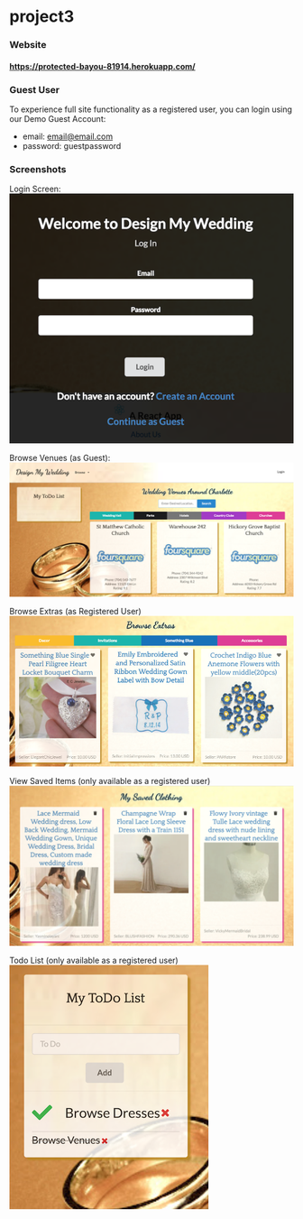 # project3

### Website
#### https://protected-bayou-81914.herokuapp.com/

### Guest User
To experience full site functionality as a registered user, you can login using our Demo Guest Account:
* email: email@email.com
* password: guestpassword


### Screenshots
Login Screen:
![alt text][login]

Browse Venues (as Guest):
![alt text][browseVen]

Browse Extras (as Registered User)
![alt text][authBrowse]

View Saved Items (only available as a registered user)
![alt text][myClothes]

Todo List (only available as a registered user)
![alt text][todo]







[login]: ./ScreenShots/login.png "Login Screen"
[browseVen]: ./ScreenShots/browseVenue.png "Browse Venues without Auth"
[authBrowse]: ./ScreenShots/authdBrowse.png "Browse with Auth"
[myClothes]: ./ScreenShots/myClothing.png "My Stuff - Clothing"
[todo]: ./ScreenShots/todo.png "Todo with Auth"



